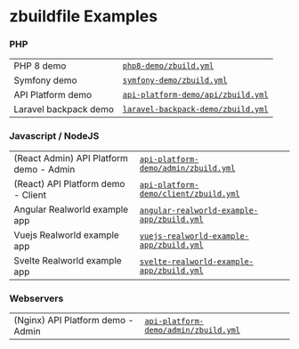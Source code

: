 # zbuildfile Examples

### PHP

|            |                                                |
|------------|------------------------------------------------|
| PHP 8 demo | [`php8-demo/zbuild.yml`](php8-demo/zbuild.yml) |
| Symfony demo      | [`symfony-demo/zbuild.yml`](symfony-demo/zbuild.yml) |
| API Platform demo | [`api-platform-demo/api/zbuild.yml`](api-platform-demo/api/zbuild.yml) |
| Laravel backpack demo | [`laravel-backpack-demo/zbuild.yml`](laravel-backpack-demo/zbuild.yml) |

### Javascript / NodeJS

|            |              |
|------------|--------------|
| (React Admin) API Platform demo - Admin | [`api-platform-demo/admin/zbuild.yml`](api-platform-demo/admin/zbuild.yml) |
| (React) API Platform demo - Client | [`api-platform-demo/client/zbuild.yml`](api-platform-demo/client/zbuild.yml) |
| Angular Realworld example app | [`angular-realworld-example-app/zbuild.yml`](angular-realworld-example-app/zbuild.yml) |
| Vuejs Realworld example app | [`vuejs-realworld-example-app/zbuild.yml`](vuejs-realworld-example-app/zbuild.yml) |
| Svelte Realworld example app | [`svelte-realworld-example-app/zbuild.yml`](svelte-realworld-example-app/zbuild.yml) |

### Webservers

|           |               |
|-----------|---------------|
| (Nginx) API Platform demo - Admin | [`api-platform-demo/admin/zbuild.yml`](api-platform-demo/admin/zbuild.yml) |
